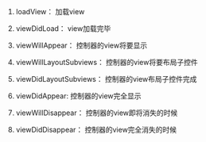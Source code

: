 1. loadView： 加载view

2. viewDidLoad： view加载完毕

3. viewWillAppear： 控制器的view将要显示

4. viewWillLayoutSubviews： 控制器的view将要布局子控件

5. viewDidLayoutSubviews： 控制器的view布局子控件完成

6. viewDidAppear: 控制器的view完全显示

7. viewWillDisappear： 控制器的view即将消失的时候

8. viewDidDisappear： 控制器的view完全消失的时候